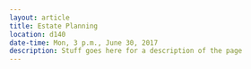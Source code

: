 ```yaml
---
layout: article
title: Estate Planning
location: d140
date-time: Mon, 3 p.m., June 30, 2017
description: Stuff goes here for a description of the page
---
```

